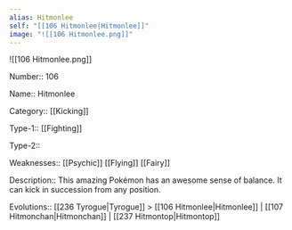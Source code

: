 ```yaml
---
alias: Hitmonlee
self: "[[106 Hitmonlee|Hitmonlee]]"
image: "![[106 Hitmonlee.png]]"
---
```


![[106 Hitmonlee.png]]


Number:: 106

Name:: Hitmonlee

Category:: [[Kicking]]

Type-1:: [[Fighting]]

Type-2:: 

Weaknesses:: [[Psychic]] [[Flying]] [[Fairy]]

Description:: This amazing Pokémon has an awesome sense of balance. It can kick in succession from any position.

Evolutions:: [[236 Tyrogue|Tyrogue]] > [[106 Hitmonlee|Hitmonlee]] | [[107 Hitmonchan|Hitmonchan]] | [[237 Hitmontop|Hitmontop]]